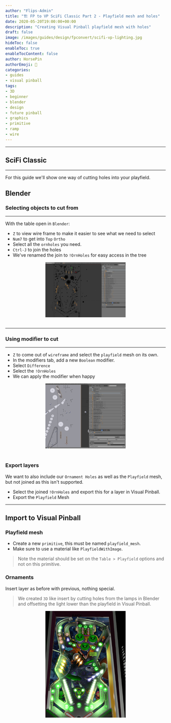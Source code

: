 ```yaml
---
author: "Flips-Admin"
title: "🏗️ FP to VP SciFi Classic Part 2 - Playfield mesh and holes"
date: 2020-05-20T19:00:00+00:00
description: "Creating Visual Pinball playfield mesh with holes"
draft: false
image: /images/guides/design/fpconvert/scifi-vp-lighting.jpg
hideToc: false
enableToc: true
enableTocContent: false
author: HorsePin
authorEmoji: 🐎
categories:
- guides
- visual pinball
tags: 
- 3D
- beginner
- blender
- design
- future pinball
- graphics
- primitive
- ramp
- wire
---
```


---

## SciFi Classic

---

For this guide we'll show one way of cutting holes into your playfield.

## Blender

### Selecting objects to cut from

---

With the table open in `Blender`:

- `Z` to view wire frame to make it easier to see what we need to select
- `Num7` to get into `Top` `Ortho`
- Select all the `ornholes` you need.
- `Ctrl-J` to join the holes
- We've renamed the join to `!OrnHoles` for easy access in the tree

<div id="banner" style="overflow: hidden; display: flex; justify-content:space-around;">
    <div class="" style="max-width: 50%; max-height: 40%;">
        <img src="/images/guides/design/fpconvert/scifi-orn-holes-blend.jpg" alt="Selecting all holes in blender"/>
    </div>
</div>
<br>

---

### Using modifier to cut

---

- `Z` to come out of `wireframe` and select the `playfield` mesh on its own.
- In the modifiers tab, add a new `Boolean` modifier.
- Select `Difference`
- Select the `!OrnHoles`
- We can apply the modifier when happy

<div id="banner" style="overflow: hidden; display: flex; justify-content:space-around;">
    <div class="" style="max-width: 50%; max-height: 40%;">
        <img src="/images/guides/design/fpconvert/scifi-orn-holes-modified.jpg" alt="Blender boolean modifier"/>
    </div>
</div>
<br>

### Export layers

We want to also include our `Ornament Holes` as well as the `Playfield` mesh, but not joined as this isn't supported.

- Select the joined `!OrnHoles` and export this for a layer in Visual Pinball.
- Export the `Playfield` Mesh

---

## Import to Visual Pinball

### Playfield mesh

- Create a new `primitive`, this must be named `playfield_mesh`.
- Make sure to use a material like `PlayfieldWithImage`.
> Note the material should be set on the `Table > Playfield` options and not on this primitive.

### Ornaments

Insert layer as before with previous, nothing special.

> We created `3D` like insert by cutting holes from the lamps in Blender and offsetting the light lower than the playfield in Visual Pinball.

<div id="banner" style="overflow: hidden; display: flex; justify-content:space-around;">
    <div class="" style="max-width: 50%; max-height: 40%;">
        <img src="/images/guides/design/fpconvert/scifi-vp-lighting.jpg" alt="Gamewith holes and lighting"/>
    </div>
</div>
<br>